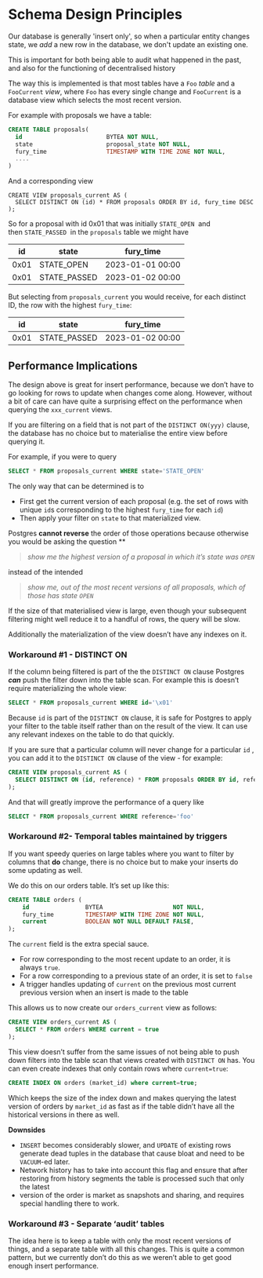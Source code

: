 # Schema Design Principles

Our database is generally 'insert only', so when a particular entity changes state, we *add* a new row in the database, we don't update an existing one.

This is important for both being able to audit what happened in the past, and also for the functioning of decentralised history

The way this is implemented is that most tables have a `Foo` *table* and a `FooCurrent` *view*, where `Foo` has every single change and `FooCurrent` is a database view which selects the most recent version.

For example with proposals we have a table:

```sql
CREATE TABLE proposals(
  id                        BYTEA NOT NULL,
  state                     proposal_state NOT NULL,
  fury_time                 TIMESTAMP WITH TIME ZONE NOT NULL,
  ....
)
```

And a corresponding view

```
CREATE VIEW proposals_current AS (
  SELECT DISTINCT ON (id) * FROM proposals ORDER BY id, fury_time DESC
);
```

So for a proposal with id 0x01 that was initially `STATE_OPEN`  and then `STATE_PASSED`  in the `proposals` table we might have

| id | state | fury_time |
| --- | --- | --- |
| 0x01   | STATE_OPEN    | 2023-01-01 00:00 |
| 0x01   | STATE_PASSED  | 2023-01-02 00:00 |

But selecting from `proposals_current` you would receive, for each distinct ID, the row with the highest `fury_time`:

| id | state | fury_time |
| --- | --- | --- |
| 0x01   | STATE_PASSED  | 2023-01-02 00:00 |

## Performance Implications

The design above is great for insert performance, because we don’t have to go looking for rows to update when changes come along. However, without a bit of care can have quite a surprising effect on the performance when querying the `xxx_current` views.

If you are filtering on a field that is not part of the `DISTINCT ON(yyy)` clause, the database has no choice but to materialise the entire view before querying it.

For example, if you were to query

```sql
SELECT * FROM proposals_current WHERE state='STATE_OPEN'
```

The only way that can be determined is to 

- First get the current version of each proposal (e.g. the set of rows with unique `id`s corresponding to the highest `fury_time` for each `id`)
- Then apply your filter on `state` to that materialized view.

Postgres **cannot reverse** the order of those operations because otherwise you would be asking the question **

> *show me the highest version of a proposal in which it’s state was `OPEN`*
> 

instead of the intended

> *show me, out of the most recent versions of all proposals, which of those has state `OPEN`*
> 

If the size of that materialised view is large, even though your subsequent filtering might well reduce it to a handful of rows, the query will be slow. 

Additionally the materialization of the view doesn’t have any indexes on it.

### Workaround #1 - DISTINCT ON

If the column being filtered is part of the the `DISTINCT ON` clause Postgres ***can*** push the filter down into the table scan. For example this is doesn’t require materializing the whole view:

```sql
SELECT * FROM proposals_current WHERE id='\x01'
```

Because `id` is part of the `DISTINCT ON` clause, it is safe for Postgres to apply your filter to the table itself rather than on the result of the view. It can use any relevant indexes on the table to do that quickly.

If you are sure that a particular column will never change for a particular `id` , you can add it to the `DISTINCT ON` clause of the view - for example:

```sql
CREATE VIEW proposals_current AS (
  SELECT DISTINCT ON (id, reference) * FROM proposals ORDER BY id, reference, fury_time DESC
);
```

And that will greatly improve the performance of a query like

```sql
SELECT * FROM proposals_current WHERE reference='foo'
```

### Workaround #2- Temporal tables maintained by triggers

If you want speedy queries on large tables where you want to filter by columns that **do** change, there is no choice but to make your inserts do some updating as well. 

We do this on our orders table. It’s set up like this:

```sql
CREATE TABLE orders (
    id                BYTEA                    NOT NULL,
    fury_time         TIMESTAMP WITH TIME ZONE NOT NULL,
    current           BOOLEAN NOT NULL DEFAULT FALSE,
);
```

The `current` field is the extra special sauce.

- For row corresponding to the most recent update to an order, it is always `true`.
- For a row corresponding to a previous state of an order, it is set to `false`
- A trigger handles updating of `current` on the previous most current previous version when an insert is made to the table

This allows us to now create our `orders_current` view as follows:

```sql
CREATE VIEW orders_current AS (
  SELECT * FROM orders WHERE current = true
);
```

This view doesn’t suffer from the same issues of not being able to push down filters into the table scan that views created with `DISTINCT ON` has. You can even create indexes that only contain rows where `current=true`:

```sql
CREATE INDEX ON orders (market_id) where current=true;
```

Which keeps the size of the index down and makes querying the latest version of orders by `market_id` as fast as if the table didn’t have all the historical versions in there as well.

**Downsides**

- `INSERT` becomes considerably slower, and `UPDATE` of existing rows generate dead tuples in the database that cause bloat and need to be `VACUUM`-ed later.
- Network history has to take into account this flag and ensure that after restoring from history segments the table is processed such that only the latest 
- version of the order is market as snapshots and sharing, and requires special handling there to work.

### Workaround #3 - Separate ‘audit’ tables

The idea here is to keep a table with only the most recent versions of things, and a separate table with all this changes. This is quite a common pattern, but we currently don’t do this as we weren’t able to get good enough insert performance.